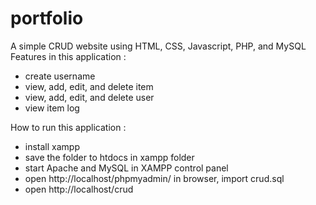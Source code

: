 # portfolio
A simple CRUD website using HTML, CSS, Javascript, PHP, and MySQL
Features in this application :
- create username
- view, add, edit, and delete item
- view, add, edit, and delete user
- view item log

How to run this application :
- install xampp
- save the folder to htdocs in xampp folder
- start Apache and MySQL in XAMPP control panel
- open http://localhost/phpmyadmin/ in browser, import crud.sql
- open http://localhost/crud

